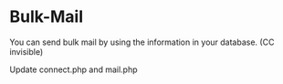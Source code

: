 # Bulk-Mail
You can send bulk mail by using the information in your database. (CC invisible)

Update connect.php and mail.php

